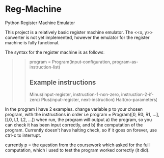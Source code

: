# Reg-Machine
Python Register Machine Emulator

This project is a relatively basic register machine emulator. The <<x, y>> converter is not yet implemented, however the emulator for the register machine is fully functional.

The syntax for the register machine is as follows:

>> program = Program(input-configuration, program-as-instruction-list)
>> ## Example instructions
>> Minus(input-register, instruction-1-non-zero, instruction-2-if-zero)
>> Plus(input-register, next-instruction)
>> Halt(no-parameters)

In the program i have 2 examples. change variable p to your chosen program, with the instructions in order i.e program = Program([0, R0, R1, ...], [L0, L1, L2, ...])
when run, the program will output a) the program, so you can check it has been input correctly, and b) the computation of the program. Currently doesn't have halting check, so if it goes on forever, use ctrl-c to interrupt.

currently p = the question from the coursework which asked for the full computation, which i used to test the program worked correctly (it did).

